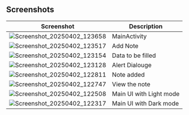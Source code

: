 ## Screenshots

| Screenshot | Description |
|------------|------------|
| ![Screenshot_20250402_123658](https://github.com/user-attachments/assets/9f987eeb-ea27-4d59-b66c-c70927f77e98) | MainActivity |
| ![Screenshot_20250402_123517](https://github.com/user-attachments/assets/3a469fe5-30c6-4730-a45c-c2ecda64346b) | Add Note |
| ![Screenshot_20250402_123154](https://github.com/user-attachments/assets/ac967d3a-4d8e-4a61-9227-0ac3ded63038) | Data to be filled |
| ![Screenshot_20250402_123128](https://github.com/user-attachments/assets/4ac50e89-6569-4088-816e-4cc3a11dbaf6) | Alert Dialouge |
| ![Screenshot_20250402_122811](https://github.com/user-attachments/assets/4fd011d0-8a3a-42cb-b5fb-62ecb8ae2152) | Note added |
| ![Screenshot_20250402_122747](https://github.com/user-attachments/assets/aa74a6fd-3e04-46ad-9c09-ef7c826bf439) | View the note |
| ![Screenshot_20250402_122508](https://github.com/user-attachments/assets/e33a408e-affe-4374-8d06-d5f05d5b6af8) | Main UI with Light mode |
| ![Screenshot_20250402_122317](https://github.com/user-attachments/assets/5ed3c807-1a97-4d6a-a8d8-97eaa30c9bcb) | Main UI with Dark mode |
